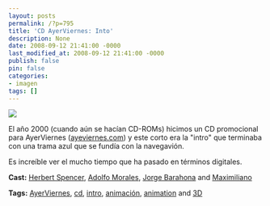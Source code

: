 ```yaml
---
layout: posts
permalink: /?p=795
title: 'CD AyerViernes: Into'
description: None
date: 2008-09-12 21:41:00 -0000
last_modified_at: 2008-09-12 21:41:00 -0000
publish: false
pin: false
categories:
- imagen
tags: []
---
```

[![](http://b.vimeocdn.com/ts/625/747/62574716_200.jpg)](http://vimeo.com/1719804)

El año 2000 (cuando aún se hacían CD-ROMs) hicimos un CD promocional para AyerViernes ([ayeviernes.com](http://www.ayeviernes.com/)) y este corto era la "intro" que terminaba con una trama azul que se fundía con la navegavión.

Es increíble ver el mucho tiempo que ha pasado en términos digitales.

**Cast:** [Herbert Spencer](http://vimeo.com/hspencer), [Adolfo Morales](http://vimeo.com/amorales), [Jorge Barahona](http://vimeo.com/jbarahona) and [Maximiliano](http://vimeo.com/maximiliano)

**Tags:** [AyerViernes](http://vimeo.com/tag:ayerviernes), [cd](http://vimeo.com/tag:cd), [intro](http://vimeo.com/tag:intro), [animación](http://vimeo.com/tag:animacin), [animation](http://vimeo.com/tag:animation) and [3D](http://vimeo.com/tag:3d)

